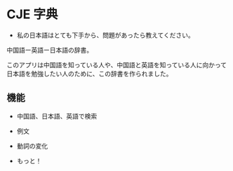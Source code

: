 # CJE 字典

* 私の日本語はとても下手から、問題があったら教えてください。

中国語ー英語ー日本語の辞書。

このアプリは中国語を知っている人や、中国語と英語を知っている人に向かって日本語を勉強したい人のために、この辞書を作られました。

## 機能

* 中国語、日本語、英語で検索

* 例文

* 動詞の変化

* もっと！
